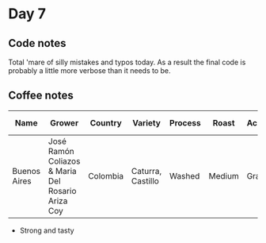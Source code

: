 # Day 7

## Code notes

Total 'mare of silly mistakes and typos today. As a result the final code is probably a little more verbose than it needs to be.

## Coffee notes

| Name         | Grower                                            | Country  | Variety           | Process | Roast  | Acidity | Mouthfeel | Hints of... | Score / 10 |
|--------------|---------------------------------------------------|----------|-------------------|---------|--------|---------|-----------|-------------|------------|
| Buenos Aires | José Ramón Coliazos & Maria Del Rosario Ariza Coy | Colombia | Caturra, Castillo | Washed  | Medium | Grape   | Round     | Ripe plum   | 8          |

* Strong and tasty
